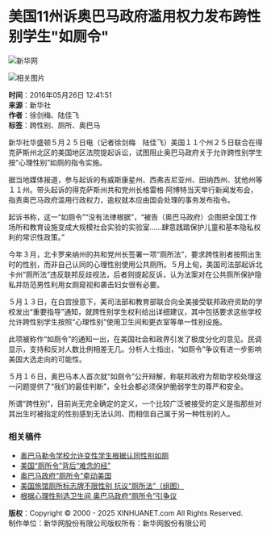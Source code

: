 # 美国11州诉奥巴马政府滥用权力发布跨性别学生"如厕令"

![新华网](http://www.xinhuanet.com/imgs2015/xhwxlogo300.jpg)

![相关图片](http://www.xinhuanet.com/world/2016-05/26/ewm_11189366481n.jpg)

**时间**：2016年05月26日 12:41:51  
**来源**：新华社  
**作者**：徐剑梅、陆佳飞  
**标签**：跨性别、厕所、奥巴马

新华社华盛顿５月２５日电（记者徐剑梅　陆佳飞）美国１１个州２５日联合在得克萨斯州北区的美国地区法院提起诉讼，试图阻止奥巴马政府关于允许跨性别学生按“心理性别”如厕的指令实施。

据当地媒体报道，参与起诉的有威斯康星州、西弗吉尼亚州、田纳西州、犹他州等１１州。带头起诉的得克萨斯州共和党州长格雷格·阿博特当天举行新闻发布会，指责奥巴马政府滥用行政权力，逾权就本应由国会处理的事务发布指令。

起诉书称，这一“如厕令”“没有法律根据”，“被告（奥巴马政府）企图把全国工作场所和教育设施变成大规模社会实验的实验室……肆意践踏保护儿童和基本隐私权利的常识性政策。”

今年３月，北卡罗来纳州的共和党州长签署一项“厕所法”，要求跨性别者按照出生时的性别，而非自己认同的心理性别使用公共厕所。５月上旬，美国司法部起诉北卡州“厕所法”违反联邦反歧视法，后者则提起反诉，认为法案对在公共厕所保护隐私并防范男性利用女厕窥视和袭击妇女很有必要。

５月１３日，在白宫授意下，美司法部和教育部联合向全美接受联邦政府资助的学校发出“重要指导”通知，就跨性别学生权利给出详细建议，其中包括要求这些学校允许跨性别学生按照“心理性别”使用卫生间和更衣室等单一性别设施。

此项被称作“如厕令”的通知一出，在美国社会和政界引发了极度分化的意见。民调显示，支持和反对人数比例相差无几。分析人士指出，“如厕令”争议有进一步影响美国大选走向的可能性。

５月１６日，奥巴马本人首次就“如厕令”公开辩解，称联邦政府为帮助学校处理这一问题提供了“我们的最佳判断”，全社会都必须保护脆弱学生的尊严和安全。

所谓“跨性别”，目前尚无完全确定的定义，一个比较广泛被接受的定义是指那些对其出生时被指定的性别感到无法认同、而相信自己属于另一种性别的人。

### 相关稿件
- [奥巴马勒令学校允许变性学生根据认同性别如厕](http://news.xinhuanet.com/world/2016-05/13/c_128981286.htm)
- [美国“厕所令”背后“难念的经”](http://news.xinhuanet.com/world/2016-05/20/c_129000081.htm)
- [奥巴马政府“厕所令”牵动美国](http://news.xinhuanet.com/world/2016-05/18/c_1118888134.htm)
- [美国旅馆厕所标志牌不限性别 抗议“厕所法”（组图）](http://news.xinhuanet.com/world/2016-05/04/c_128956345.htm)
- [根据心理性别选卫生间 奥巴马政府“厕所令”引争议](http://news.xinhuanet.com/world/2016-05/15/c_128982583.htm)

**版权**：Copyright © 2000 - 2025 XINHUANET.com All Rights Reserved.  
制作单位：新华网股份有限公司版权所有：新华网股份有限公司
<!-- tcd_original_link http://www.xinhuanet.com/world/2016-05/26/c_1118936648.htm -->
